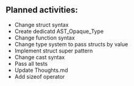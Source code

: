 ## Planned activities:

- Change struct syntax
- Create dedicatd AST_Opaque_Type
- Change function syntax
- Change type system to pass structs by value
- Implement struct super pattern
- Change cast syntax
- Pass all tests
- Update Thoughts.md
- Add sizeof operator
